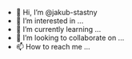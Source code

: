 - 👋 Hi, I’m @jakub-stastny
- 👀 I’m interested in ...
- 🌱 I’m currently learning ...
- 💞️ I’m looking to collaborate on ...
- 📫 How to reach me ...

<!---
jakub-stastny/jakub-stastny is a ✨ special ✨ repository because its `README.md` (this file) appears on your GitHub profile.
You can click the Preview link to take a look at your changes.
--->
